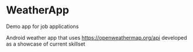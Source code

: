 # WeatherApp
Demo app for job applications

Android weather app that uses https://openweathermap.org/api developed as a showcase of current skillset
